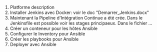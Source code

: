 1. Platforme description
2. Installer Jenkins avec Docker: voir le doc "Demarrer_Jenkins.docx"
3. Maintenant la Pipeline d'Intégration Continue a été crée. Dans le Jenkinsfile est possible voir les stages principaeux. Dans le fichier ...
4. Créer un conteneur pour les hôtes Ansible
5. Configurer le Inventory pour Ansible
6. Créer les playbooks pour Ansible
7. Deployer avec Ansible
